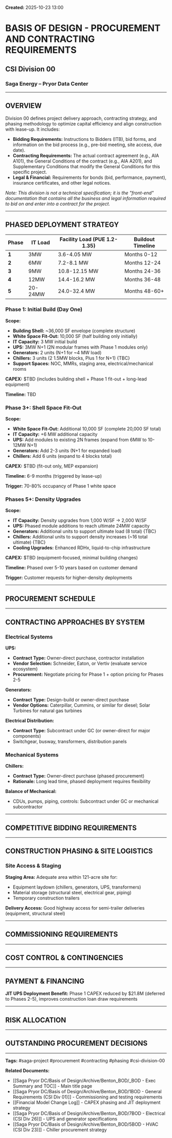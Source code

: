 **Created:** 2025-10-23 13:00

# BASIS OF DESIGN - PROCUREMENT AND CONTRACTING REQUIREMENTS
## CSI Division 00
### Saga Energy – Pryor Data Center

---

## OVERVIEW

Division 00 defines project delivery approach, contracting strategy, and phasing methodology to optimize capital efficiency and align construction with lease-up. It includes:

- **Bidding Requirements:** Instructions to Bidders (ITB), bid forms, and information on the bid process (e.g., pre-bid meeting, site access, due date).
- **Contracting Requirements:** The actual contract agreement (e.g., AIA A101), the General Conditions of the contract (e.g., AIA A201), and Supplementary Conditions that modify the General Conditions for this specific project.
- **Legal & Financial:** Requirements for bonds (bid, performance, payment), insurance certificates, and other legal notices.

*Note: This division is not a technical specification; it is the "front-end" documentation that contains all the business and legal information required to bid on and enter into a contract for the project.*

---


## PHASED DEPLOYMENT STRATEGY

| Phase | IT Load | Facility Load (PUE 1.2-1.35) | Buildout Timeline |
| ----- | ------- | ---------------------------- | ----------------- |
| **1** | 3MW     | 3.6-4.05 MW                  | Months 0-12       |
| **2** | 6MW     | 7.2-8.1 MW                   | Months 12-24      |
| **3** | 9MW     | 10.8-12.15 MW                | Months 24-36      |
| **4** | 12MW    | 14.4-16.2 MW                 | Months 36-48      |
| **5** | 20-24MW | 24.0-32.4 MW                 | Months 48-60+     |

### Phase 1: Initial Build (Day One)

**Scope:**
- **Building Shell:** ~36,000 SF envelope (complete structure)
- **White Space Fit-Out:** 10,000 SF (half building only initially)
- **IT Capacity:** 3 MW initial build
- **UPS:** 3MW N+1 (2N modular frames with Phase 1 modules only)
- **Generators:** 2 units (N+1 for ~4 MW load)
- **Chillers:** 3 units (2 1.5MW blocks, Plus 1 for N+1) {TBC}
- **Support Spaces:** NOC, MMRs, staging area, electrical/mechanical rooms

**CAPEX:** $TBD (includes building shell + Phase 1 fit-out + long-lead equipment)

**Timeline:** TBD

### Phase 3+: Shell Space Fit-Out

**Scope:**
- **White Space Fit-Out:** Additional 10,000 SF (complete 20,000 SF total)
- **IT Capacity:** +6 MW additional capacity
- **UPS:** Add modules to existing 2N frames (expand from 6MW to 10-12MW N+1)
- **Generators:** Add 2-3 units (N+1 for expanded load)
- **Chillers:** Add 6 units (expand to 4 blocks total)

**CAPEX:** $TBD (fit-out only, MEP expansion)

**Timeline:** 6-9 months (triggered by lease-up)

**Trigger:** 70-80% occupancy of Phase 1 white space

### Phases 5+: Density Upgrades

**Scope:**
- **IT Capacity:** Density upgrades from 1,000 W/SF → 2,000 W/SF
- **UPS:** Phased module additions to reach ultimate 24MW capacity
- **Generators:** Additional units to support ultimate load (8 total) {TBC}
- **Chillers:** Additional units to support density increases (~16 total ultimate) {TBC}
- **Cooling Upgrades:** Enhanced RDHx, liquid-to-chip infrastructure

**CAPEX:** $TBD (equipment-focused, minimal building changes)

**Timeline:** Phased over 5-10 years based on customer demand

**Trigger:** Customer requests for higher-density deployments


---

## PROCUREMENT SCHEDULE


---

## CONTRACTING APPROACHES BY SYSTEM

### Electrical Systems

**UPS:**
- **Contract Type:** Owner-direct purchase, contractor installation
- **Vendor Selection:** Schneider, Eaton, or Vertiv (evaluate service ecosystem)
- **Procurement:** Negotiate pricing for Phase 1 + option pricing for Phases 2-5

**Generators:**
- **Contract Type:** Design-build or owner-direct purchase
- **Vendor Options:** Caterpillar, Cummins, or similar for diesel; Solar Turbines for natural gas turbines

**Electrical Distribution:**
- **Contract Type:** Subcontract under GC (or owner-direct for major components)
- Switchgear, busway, transformers, distribution panels

### Mechanical Systems

**Chillers:**
- **Contract Type:** Owner-direct purchase (phased procurement)
- **Rationale:** Long lead time, phased deployment requires flexibility

**Balance of Mechanical:**
- CDUs, pumps, piping, controls: Subcontract under GC or mechanical subcontractor

---

## COMPETITIVE BIDDING REQUIREMENTS


---

## CONSTRUCTION PHASING & SITE LOGISTICS

### Site Access & Staging

**Staging Area:** Adequate area within 121-acre site for:
- Equipment laydown (chillers, generators, UPS, transformers)
- Material storage (structural steel, electrical gear, piping)
- Temporary construction trailers

**Delivery Access:** Good highway access for semi-trailer deliveries (equipment, structural steel)

---

## COMMISSIONING REQUIREMENTS


---

## COST CONTROL & CONTINGENCIES


---

## PAYMENT & FINANCING

**JIT UPS Deployment Benefit:** Phase 1 CAPEX reduced by $21.8M (deferred to Phases 2-5), improves construction loan draw requirements

---

## RISK ALLOCATION


---

## OUTSTANDING PROCUREMENT DECISIONS


---

**Tags:** #saga-project #procurement #contracting #phasing #csi-division-00

**Related Documents:**
- [[Saga Pryor DC/Basis of Design/Archive/Benton_BOD/_BOD - Exec Summary and TOC]] - Main title page
- [[Saga Pryor DC/Basis of Design/Archive/Benton_BOD/1BOD - General Requirements (CSI Div 01)]] - Commissioning and testing requirements
- [[Financial Model Change Log]] - CAPEX phasing and JIT deployment strategy
- [[Saga Pryor DC/Basis of Design/Archive/Benton_BOD/7BOD - Electrical (CSI Div 26)]] - UPS and generator specifications
- [[Saga Pryor DC/Basis of Design/Archive/Benton_BOD/5BOD - HVAC (CSI Div 23)]] - Chiller procurement strategy

